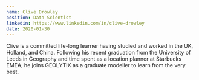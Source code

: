 ```yaml
---
name: Clive Drowley
position: Data Scientist
linkedin: https://www.linkedin.com/in/clive-drowley
date: 2020-01-30
---
```


Clive is a committed life-long learner having studied and worked in the UK, Holland, and China. Following his recent graduation from the University of Leeds in Geography and time spent as a location planner at Starbucks EMEA, he joins GEOLYTIX as a graduate modeller to learn from the very best.
